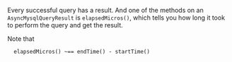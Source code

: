 Every successful query has a result. And one of the methods on an `AsyncMysqlQueryResult` is `elapsedMicros()`, which tells you how long it took to perform the query and get the result.

Note that 

```
  elapsedMicros() ~== endTime() - startTime()
```
